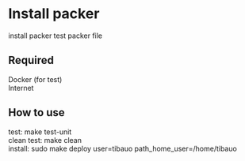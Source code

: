 Install packer
===================
install packer
test packer file

Required
-------------
Docker (for test)  
Internet  

How to use
-------------
test: make test-unit  
clean test: make clean  
install: sudo make deploy user=tibauo path_home_user=/home/tibauo
